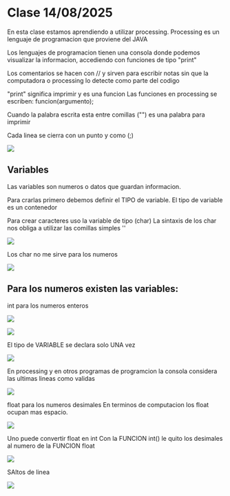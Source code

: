 # Clase 14/08/2025

En esta clase estamos aprendiendo a utilizar processing. 
Processing es un lenguaje de programacion que proviene del JAVA 

Los lenguajes de programacion tienen una consola donde podemos visualizar la informacion, accediendo con funciones de tipo "print"

Los comentarios se hacen con // y sirven para escribir notas sin que la computadora o processing lo detecte como parte del codigo

"print" significa imprimir y es una funcion
Las funciones en processing se escriben:  funcion(argumento);

Cuando la palabra escrita esta entre comillas ("") es una palabra para imprimir 

Cada linea se cierra con un punto y como (;)

![ ]()

## Variables 

Las variables son numeros o datos que guardan informacion. 

Para crarlas primero debemos definir el TIPO de variable. El tipo de variable es un contenedor 

Para crear caracteres uso la variable de tipo (char)
La sintaxis de los char nos obliga a utilizar las comillas simples ''

![ ]()

Los char no me sirve para los numeros 

![ ]()

## Para los numeros existen las variables:

int para los numeros enteros

![ ]()

![ ]()

El tipo de VARIABLE se declara solo UNA vez 

![ ]()

En processing y en otros programas de programcion la consola considera las ultimas lineas como validas 

![ ]()

float para los numeros desimales 
En terminos de computacion los float ocupan mas espacio. 

![ ]()

Uno puede convertir float en int 
Con la FUNCION int() le quito los desimales al numero de la FUNCION float

![ ]()

SAltos de linea 

![ ]()
